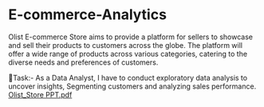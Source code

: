 # E-commerce-Analytics
   Olist E-commerce Store aims to provide a platform for sellers to showcase and sell their products to customers across the globe. The platform will offer a wide range of products across various categories, catering to the diverse needs and preferences of customers.

🎯Task:- As a Data Analyst, I have to conduct exploratory data analysis to uncover insights, Segmenting customers and analyzing sales performance.
[Olist_Store PPT.pdf](https://github.com/shraddhasangave99/E-commerce-Analytics/files/15074417/Olist_Store.PPT.pdf)
